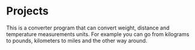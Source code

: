 # Projects
This is a converter program that can convert weight, distance and temperature measurements units. 
For example you can go from kilograms to pounds, kilometers to miles and the other way around.
